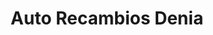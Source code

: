 ---
title: "Auto Recambios Denia"
url: /denia/auto-recambios-denia-2/
shop: reparación de automóviles
---